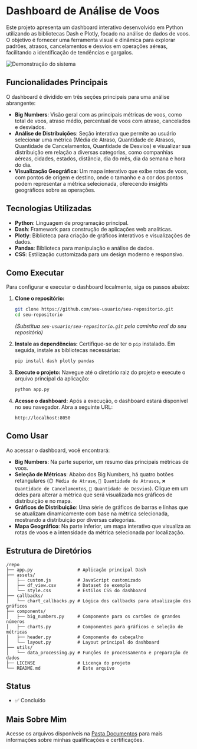 # Dashboard de Análise de Voos

Este projeto apresenta um dashboard interativo desenvolvido em Python utilizando as bibliotecas Dash e Plotly, focado na análise de dados de voos. O objetivo é fornecer uma ferramenta visual e dinâmica para explorar padrões, atrasos, cancelamentos e desvios em operações aéreas, facilitando a identificação de tendências e gargalos.

![Demonstração do sistema](https://via.placeholder.com/800x400?text=Dashboard+de+Voos+em+Ação) <!-- Placeholder para GIF ou imagem real do dashboard -->

## Funcionalidades Principais

O dashboard é dividido em três seções principais para uma análise abrangente:

- **Big Numbers**: Visão geral com as principais métricas de voos, como total de voos, atraso médio, percentual de voos com atraso, cancelados e desviados.
- **Análise de Distribuições**: Seção interativa que permite ao usuário selecionar uma métrica (Média de Atraso, Quantidade de Atrasos, Quantidade de Cancelamentos, Quantidade de Desvios) e visualizar sua distribuição em relação a diversas categorias, como companhias aéreas, cidades, estados, distância, dia do mês, dia da semana e hora do dia.
- **Visualização Geográfica**: Um mapa interativo que exibe rotas de voos, com pontos de origem e destino, onde o tamanho e a cor dos pontos podem representar a métrica selecionada, oferecendo insights geográficos sobre as operações.

## Tecnologias Utilizadas

- **Python**: Linguagem de programação principal.
- **Dash**: Framework para construção de aplicações web analíticas.
- **Plotly**: Biblioteca para criação de gráficos interativos e visualizações de dados.
- **Pandas**: Biblioteca para manipulação e análise de dados.
- **CSS**: Estilização customizada para um design moderno e responsivo.

## Como Executar

Para configurar e executar o dashboard localmente, siga os passos abaixo:

1.  **Clone o repositório:**
    ```bash
    git clone https://github.com/seu-usuario/seu-repositorio.git
    cd seu-repositorio
    ```
    *(Substitua `seu-usuario/seu-repositorio.git` pelo caminho real do seu repositório)*

2.  **Instale as dependências:**
    Certifique-se de ter o `pip` instalado. Em seguida, instale as bibliotecas necessárias:
    ```bash
    pip install dash plotly pandas
    ```

3.  **Execute o projeto:**
    Navegue até o diretório raiz do projeto e execute o arquivo principal da aplicação:
    ```bash
    python app.py
    ```

4.  **Acesse o dashboard:**
    Após a execução, o dashboard estará disponível no seu navegador. Abra a seguinte URL:
    ```
    http://localhost:8050
    ```

## Como Usar

Ao acessar o dashboard, você encontrará:

-   **Big Numbers**: Na parte superior, um resumo das principais métricas de voos.
-   **Seleção de Métricas**: Abaixo dos Big Numbers, há quatro botões retangulares (`⏱️ Média de Atraso`, `🔢 Quantidade de Atrasos`, `❌ Quantidade de Cancelamentos`, `🔄 Quantidade de Desvios`). Clique em um deles para alterar a métrica que será visualizada nos gráficos de distribuição e no mapa.
-   **Gráficos de Distribuição**: Uma série de gráficos de barras e linhas que se atualizam dinamicamente com base na métrica selecionada, mostrando a distribuição por diversas categorias.
-   **Mapa Geográfico**: Na parte inferior, um mapa interativo que visualiza as rotas de voos e a intensidade da métrica selecionada por localização.

## Estrutura de Diretórios

```
/repo
├── app.py                 # Aplicação principal Dash
├── assets/
│   ├── custom.js          # JavaScript customizado
│   ├── df_view.csv        # Dataset de exemplo
│   └── style.css          # Estilos CSS do dashboard
├── callbacks/
│   └── chart_callbacks.py # Lógica dos callbacks para atualização dos gráficos
├── components/
│   ├── big_numbers.py     # Componente para os cartões de grandes números
│   ├── charts.py          # Componentes para gráficos e seleção de métricas
│   ├── header.py          # Componente do cabeçalho
│   └── layout.py          # Layout principal do dashboard
├── utils/
│   └── data_processing.py # Funções de processamento e preparação de dados
├── LICENSE                # Licença do projeto
└── README.md              # Este arquivo
```

## Status

- ✅ Concluído

## Mais Sobre Mim

Acesse os arquivos disponíveis na [Pasta Documentos](https://github.com/vitoriapguimaraes/vitoriapguimaraes/tree/main/DOCUMENTOS) para mais informações sobre minhas qualificações e certificações.

